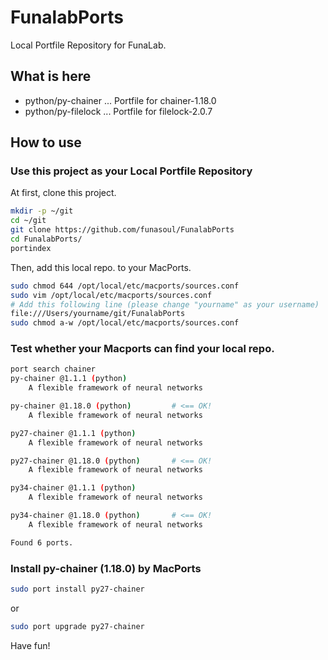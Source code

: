 # FunalabPorts
Local Portfile Repository for FunaLab.

## What is here
* python/py-chainer ... Portfile for chainer-1.18.0
* python/py-filelock ... Portfile for filelock-2.0.7

## How to use
### Use this project as your Local Portfile Repository
At first, clone this project.
```sh
mkdir -p ~/git
cd ~/git
git clone https://github.com/funasoul/FunalabPorts
cd FunalabPorts/
portindex
```
Then, add this local repo. to your MacPorts.
```sh
sudo chmod 644 /opt/local/etc/macports/sources.conf
sudo vim /opt/local/etc/macports/sources.conf
# Add this following line (please change "yourname" as your username)
file:///Users/yourname/git/FunalabPorts
sudo chmod a-w /opt/local/etc/macports/sources.conf
```

### Test whether your Macports can find your local repo.
```sh
port search chainer
py-chainer @1.1.1 (python)
    A flexible framework of neural networks

py-chainer @1.18.0 (python)         # <== OK!
    A flexible framework of neural networks

py27-chainer @1.1.1 (python)
    A flexible framework of neural networks

py27-chainer @1.18.0 (python)       # <== OK!
    A flexible framework of neural networks

py34-chainer @1.1.1 (python)
    A flexible framework of neural networks

py34-chainer @1.18.0 (python)       # <== OK!
    A flexible framework of neural networks

Found 6 ports.
```

### Install py-chainer (1.18.0) by MacPorts
```sh
sudo port install py27-chainer
```
or
```sh
sudo port upgrade py27-chainer
```
Have fun!
